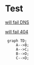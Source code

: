 # Test

 [will fail DNS](https://shouldfailtolookup.com/)
 
 [will fail 404](https://owasp.org/www-community/fail)
 
 ```mermaid
  graph TD;
      A-->B;
      A-->C;
      B-->D;
      C-->D;
```
